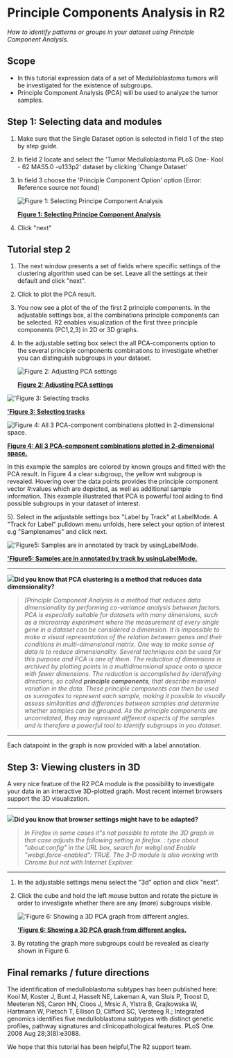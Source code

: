 <a id="principle_components_analysis"></a>

Principle Components Analysis in R2
==================================



*How to identify patterns or groups in your dataset using Principle
Component Analysis.*





Scope
-----

-   In this tutorial expression data of a set of Medulloblastoma tumors
    will be investigated for the existence of subgroups.
-   Principle Component Analysis (PCA) will be used to analyze the
    tumor samples.





Step 1: Selecting data and modules
---------------

1.  Make sure that the Single Dataset option is selected in field 1 of
    the step by step guide.
2.  In field 2 locate and select the 'Tumor Medulloblastoma PLoS One-
    Kool - 62 MAS5.0 -u133p2' dataset by clicking 'Change Dataset'
3.  In field 3 choose the 'Principle Component Option' option (Error:
    Reference source not found)
    
	![Figure    1: Selecting Principe Component    Analysis](_static/images/PrincipleComponent_Select.png "Figure    1: Selecting Principe Component    Analysis")
	
	[**Figure    1: Selecting Principe Component    Analysis**](_static/images/PrincipleComponent_Select.png)
	
4.  Click "next"





Tutorial step 2
---------------

1.  The next window presents a set of fields where specific settings of
    the clustering algorithm used can be set. Leave all the settings at
    their default and click "next".
2.  Click to plot the PCA result.
3.  You now see a plot of the of the first 2 principle components. In
    the adjustable settings box, al the combinations principle
    components can be selected. R2 enables visualization of the first
    three principle components (PC1,2,3) in 2D or 3D graphs.
4.  In the adjustable setting box select the all PCA-components option
    to the several principle components combinations to investigate
    whether you can distinguish subgroups in your dataset.
    
	![Figure    2: Adjusting PCA    settings](_static/images/PrincipleComponent_Adjust.png "Figure    2: Adjusting PCA    settings")
	
	[**Figure    2: Adjusting PCA    settings**](_static/images/PrincipleComponent_Adjust.png)
	
    
!['Figure    3: Selecting    tracks](_static/images/PrincipleComponent_SelectTracks.png "'Figure    3: Selecting    tracks")
	
[**'Figure    3: Selecting    tracks**](_static/images/PrincipleComponent_SelectTracks.png)
	
    
![Figure    4: All 3 PCA-component combinations plotted in    2-dimensional space.](_static/images/PrincipleComponent_Combinations.png "Figure    4: All 3 PCA-component combinations plotted in    2-dimensional space.")
	
[**Figure    4: All 3 PCA-component combinations plotted in    2-dimensional space.**](_static/images/PrincipleComponent_Combinations.png)
	
In this example the samples are colored by known groups and fitted
with the PCA result. In Figure 4 a clear subgroup, the yellow wnt
subgroup is revealed. Hovering over the data points provides the
principle component vector \#:values which are depicted, as well as
additional sample information. This example illustrated that PCA is
powerful tool aiding to find possible subgroups in your dataset
of interest.
    
5).  Select in the adjustable settings box "Label by Track" at LabelMode.
    A "Track for Label" pulldown menu unfolds, here select your option
    of interest e.g "Samplenames" and click next.


!['Figure5: Samples are in annotated by track by usingLabelMode.](_static/images/PrincipleComponent_Label.png "'Figure5: Samples are in annotated by track by usingLabelMode.")
	
[**'Figure5: Samples are in annotated by track by usingLabelMode.**](_static/images/PrincipleComponent_Label.png)
	
  -------------------------------------------------------------------------------------------------------------------------------------
  ![](_static/images/R2d2_logo.png)**Did you know that PCA clustering is a method that reduces data dimensionality?**
>*\[Principle Component Analysis is a method that reduces data dimensionality by performing co-variance analysis between factors. PCA is especially suitable for datasets with many dimensions, such as a microarray experiment where the measurement of every single gene in a dataset can be considered a dimension. It is impossible to make a visual representation of the relation between genes and their conditions in multi-dimensional matrix. One way to make sense of data is to reduce dimensionality. Several techniques can be used for this purpose and PCA is one of them. The reduction of dimensions is archived by plotting points in a multidimensional space onto a space with fewer dimensions. The reduction is accomplished by identifying directions, so called **principle components**, that describe maximal variation in the data. These principle components can then be used as surrogates to represent each sample, making it possible to visually assess similarities and differences between samples and determine whether samples can be grouped. As the principle components are uncorrelated, they may represent different aspects of the samples and is therefore a powerful tool to identify subgroups in you dataset.*

--------------

Each datapoint in the graph is now provided with a label annotation.







Step 3: Viewing clusters in 3D
----------------



A very nice feature of the R2 PCA module is the possibility to
investigate your data in an interactive 3D-plotted graph. Most recent
internet browsers support the 3D visualization.



----------
  ![](_static/images/R2d2_logo.png)**Did you know that browser settings might have to be adapted?**                                             
                                                                        
>*In Firefox in some cases it"s not possible to rotate the 3D graph in  
that case adjusts the following setting in firefox. : type about        
"about:config" in the URL box, search for webgl and Enable              
"webgl.force-enabled": TRUE. The 3-D module is also working with Chrome 
but not with Internet Explorer.*                                         
                                                                        
                                                                  
----------

1.  In the adjustable settings menu select the "3d" option and
    click "next".
2.  Click the cube and hold the left mouse button and rotate the picture
    in order to investigate whether there are any (more)
    subgroups visible.
    
	!['Figure    6: Showing a 3D PCA graph from    different angles.](_static/images/PrincipleComponent_3D.png "'Figure    6: Showing a 3D PCA graph from    different angles.")
	
	[**'Figure    6: Showing a 3D PCA graph from    different angles.**](_static/images/PrincipleComponent_3D.png)
	
3.  By rotating the graph more subgroups could be revealed as clearly
    shown in Figure 6.





Final remarks / future directions
---------------------------------



The identification of medulloblastoma subtypes has been published here:
Kool M, Koster J, Bunt J, Hasselt NE, Lakeman A, van Sluis P, Troost D,
Meeteren NS, Caron HN, Cloos J, Mrsic A, Ylstra B, Grajkowska W,
Hartmann W, Pietsch T, Ellison D, Clifford SC, Versteeg R.; Integrated
genomics identifies five medulloblastoma subtypes with distinct genetic
profiles, pathway signatures and clinicopathological features. PLoS One.
2008 Aug 28;3(8):e3088.





We hope that this tutorial has been helpful,The R2 support team.





